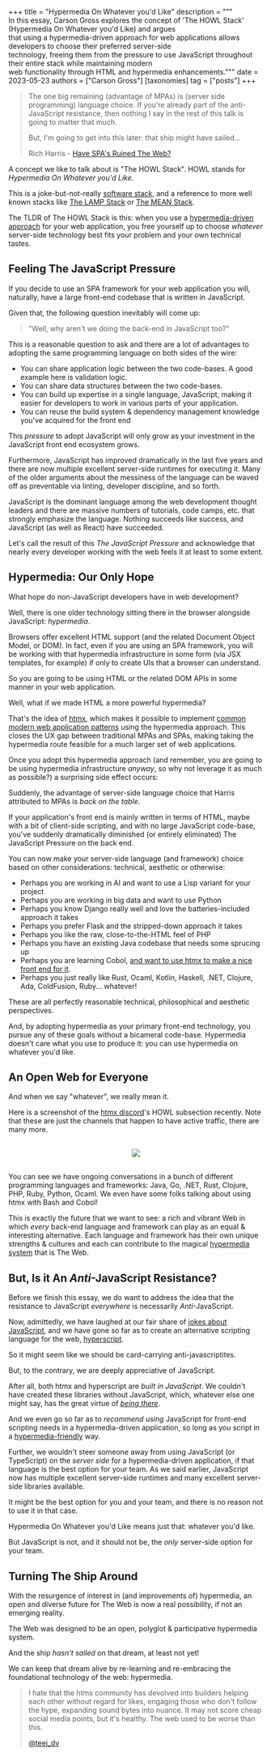 +++
title = "Hypermedia On Whatever you'd Like"
description = """\
  In this essay, Carson Gross explores the concept of 'The HOWL Stack' (Hypermedia On Whatever you'd Like) and argues \
  that using a hypermedia-driven approach for web applications allows developers to choose their preferred server-side \
  technology, freeing them from the pressure to use JavaScript throughout their entire stack while maintaining modern \
  web functionality through HTML and hypermedia enhancements."""
date = 2023-05-23
authors = ["Carson Gross"]
[taxonomies]
tag = ["posts"]
+++

> The one big remaining (advantage of MPAs) is (server side programming) language choice. If you're already part of the 
> anti-JavaScript resistance, then nothing I say in the rest of this talk is going to matter that much. 
> 
> But, I'm going to get into this later: that ship might have sailed...
> 
> Rich Harris - [Have SPA's Ruined The Web?](https://youtubetranscript.com/?v=860d8usGC0o&t=440)

A concept we like to talk about is "The HOWL Stack".  HOWL stands for _Hypermedia On Whatever you'd Like_.

This is a joke-but-not-really [software stack](https://en.wikipedia.org/wiki/Solution_stack), and a reference to more
well known stacks like [The LAMP Stack](https://en.wikipedia.org/wiki/LAMP_%28software_bundle%29)
or [The MEAN Stack](https://en.wikipedia.org/wiki/MEAN_(solution_stack)).

The TLDR of The HOWL Stack is this: when you use a [hypermedia-driven approach](/essays/hypermedia-driven-applications) 
for your web application, you free yourself up to choose _whatever_ server-side technology best fits your problem and 
your own technical tastes.

## Feeling The JavaScript Pressure

If you decide to use an SPA framework for your web application you will, naturally, have a large front-end codebase 
that is written in JavaScript. 

Given that, the following question inevitably will come up:

> "Well, why aren't we doing the back-end in JavaScript too?"  

This is a reasonable question to ask and there are a lot of advantages to adopting the same programming language on both
sides of the wire:

* You can share application logic between the two code-bases.  A good example here is validation logic.
* You can share data structures between the two code-bases. 
* You can build up expertise in a single language, JavaScript, making it easier for developers to work in various parts 
  of your application.
* You can reuse the build system & dependency management knowledge you've acquired for the front end

This _pressure_ to adopt JavaScript will only grow as your investment in the JavaScript front end ecosystem grows.

Furthermore, JavaScript has improved dramatically in the last five years and there are now multiple excellent
server-side runtimes for executing it.  Many of the older arguments about the messiness of the language can be
waved off as preventable via linting, developer discipline, and so forth.  

JavaScript is the dominant language among the web development thought leaders and there are massive numbers of tutorials,
code camps, etc. that strongly emphasize the language.  Nothing succeeds like success, and JavaScript (as well as React)
have succeeded.

Let's call the result of this _The JavaScript Pressure_ and acknowledge that nearly every developer working with the 
web feels it at least to some extent.

## Hypermedia: Our Only Hope

What hope do non-JavaScript developers have in web development?

Well, there is one older technology sitting there in the browser alongside JavaScript: _hypermedia_.  

Browsers offer excellent HTML support (and the related Document Object Model, or DOM).  In fact, even if you are using an 
SPA framework, you will be working with that hypermedia infrastructure in some form (via JSX templates, for example) if 
only to create UIs that a browser can understand.

So you are going to be using HTML or the related DOM APIs in some manner in your web application.

Well, what if we made HTML a more powerful hypermedia?  

That's the idea of [htmx](/), which makes it possible to implement [common modern web application patterns](/examples) 
using the hypermedia approach.  This closes the UX gap between traditional MPAs and SPAs, making taking the hypermedia
route feasible for a much larger set of web applications.

Once you adopt this hypermedia approach (and remember, you are going to be using hypermedia infrastructure _anyway_,
so why not leverage it as much as possible?) a surprising side effect occurs:

Suddenly, the advantage of server-side language choice that Harris attributed to MPAs is _back on the table_.

If your application's front end is mainly written in terms of HTML, maybe with a bit of client-side scripting,
and with no large JavaScript code-base, you've suddenly dramatically diminished (or entirely eliminated) The JavaScript 
Pressure on the back end.

You can now make your server-side language (and framework) choice based on other considerations: technical, aesthetic or
otherwise:

* Perhaps you are working in AI and want to use a Lisp variant for your project
* Perhaps you are working in big data and want to use Python
* Perhaps you know Django really well and love the batteries-included approach it takes
* Perhaps you prefer Flask and the stripped-down approach it takes
* Perhaps you like the raw, close-to-the-HTML feel of PHP 
* Perhaps you have an existing Java codebase that needs some sprucing up
* Perhaps you are learning Cobol, [and want to use htmx to make a nice front end for it](https://twitter.com/htmx_org/status/1656381761188954113).
* Perhaps you just really like Rust, Ocaml, Kotlin, Haskell, .NET, Clojure, Ada, ColdFusion, Ruby... whatever!

These are all perfectly reasonable technical, philosophical and aesthetic perspectives.

And, by adopting hypermedia as your primary front-end technology, you pursue any of these goals without a bicameral 
code-base. Hypermedia doesn't care what you use to produce it: you can use hypermedia on whatever you'd like.

## An Open Web for Everyone

And when we say "whatever", we really mean it.

Here is a screenshot of the [htmx discord](/discord)'s HOWL subsection recently.  Note that these are just the channels
that happen to have active traffic, there are many more.

<div style="text-align: center; padding: 16px">
<img src="/img/howl-channels.png">
</div>

You can see we have ongoing conversations in a bunch of different programming languages and frameworks: Java, Go, .NET, 
Rust, Clojure, PHP, Ruby, Python, Ocaml.  We even have some folks talking about using htmx with Bash and Cobol!

This is exactly the future that we want to see: a rich and vibrant Web in which _every_ back-end language and framework
can play as an equal & interesting alternative. Each language and framework has their own unique strengths & cultures and
each can contribute to the magical [hypermedia system](https://hypermedia.systems) that is The Web.

## But, Is it An *Anti*-JavaScript Resistance?

Before we finish this essay, we do want to address the idea that the resistance to JavaScript *everywhere* is necessarily
*Anti*-JavaScript.

Now, admittedly, we have laughed at our fair share of [jokes about JavaScript](/img/js-the-good-parts.jpeg), and we have 
gone so far as to create an alternative scripting language for the web, [hyperscript](https://hyperscript.org).  

So it might seem like we should be card-carrying anti-javascriptites.  

But, to the contrary, we are deeply appreciative of JavaScript.

After all, both htmx and hyperscript are _built in JavaScript_.  We couldn't have created these libraries without
JavaScript, which, whatever else one might say, has the great virtue of [_being there_](https://en.wikipedia.org/wiki/Being_There).

And we even go so far as to _recommend using_ JavaScript for front-end scripting needs in a hypermedia-driven 
application, so long as you script in a [hypermedia-friendly](/essays/hypermedia-friendly-scripting/) way.

Further, we wouldn't steer someone away from using JavaScript (or TypeScript) on the _server side_ for a 
hypermedia-driven application, if that language is the best option for your team.  As we said earlier, JavaScript now 
has multiple excellent server-side runtimes and many excellent server-side libraries available.  

It might be the best option for you and your team, and there is no reason not to use it in that case.

Hypermedia On Whatever you'd Like means just that: whatever you'd like.

But JavaScript is not, and it should not be, the *only* server-side option for your team.

## Turning The Ship Around

With the resurgence of interest in (and improvements of) hypermedia, an open and diverse future for The Web is now a
real possibility, if not an emerging reality.

The Web was designed to be an open, polyglot & participative hypermedia system.  

And the ship _hasn't sailed_ on that dream, at least not yet!  

We can keep that dream alive by re-learning and re-embracing the foundational technology of the web: hypermedia.

> I hate that the htmx community has devolved into builders helping each other without regard for likes, engaging
> those who don't follow the hype, expanding sound bytes into nuance. It may not score cheap social media points, but
> it's healthy. The web used to be worse than this.
>
> [@teej_dv](https://twitter.com/teej_dv/status/1655668643840098304)
